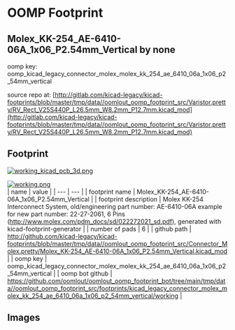 # OOMP Footprint  
## Molex_KK-254_AE-6410-06A_1x06_P2.54mm_Vertical  by none  
  
oomp key: oomp_kicad_legacy_connector_molex_molex_kk_254_ae_6410_06a_1x06_p2_54mm_vertical  
  
source repo at: [http://gitlab.com/kicad-legacy/kicad-footprints/blob/master/tmp/data//oomlout_oomp_footprint_src/Varistor.pretty/RV_Rect_V25S440P_L26.5mm_W8.2mm_P12.7mm.kicad_mod](http://gitlab.com/kicad-legacy/kicad-footprints/blob/master/tmp/data//oomlout_oomp_footprint_src/Varistor.pretty/RV_Rect_V25S440P_L26.5mm_W8.2mm_P12.7mm.kicad_mod)  
## Footprint  
  
[![working_kicad_pcb_3d.png](working_kicad_pcb_3d_600.png)](working_kicad_pcb_3d.png)  
  
[![working.png](working_600.png)](working.png)  
| name | value | 
| --- | --- | 
| footprint name | Molex_KK-254_AE-6410-06A_1x06_P2.54mm_Vertical | 
| footprint description | Molex KK-254 Interconnect System, old/engineering part number: AE-6410-06A example for new part number: 22-27-2061, 6 Pins (http://www.molex.com/pdm_docs/sd/022272021_sd.pdf), generated with kicad-footprint-generator | 
| number of pads | 6 | 
| github path | http://github.com/kicad-legacy/kicad-footprints/blob/master/tmp/data//oomlout_oomp_footprint_src/Connector_Molex.pretty/Molex_KK-254_AE-6410-06A_1x06_P2.54mm_Vertical.kicad_mod | 
| oomp key | oomp_kicad_legacy_connector_molex_molex_kk_254_ae_6410_06a_1x06_p2_54mm_vertical | 
| oomp bot github | https://github.com/oomlout/oomlout_oomp_footprint_bot/tree/main/tmp/data//oomlout_oomp_footprint_src/footprints/kicad_legacy_connector_molex_molex_kk_254_ae_6410_06a_1x06_p2_54mm_vertical/working | 
## Images  
